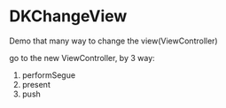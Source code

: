 # DKChangeView

Demo that many way to change the view(ViewController)

go to the new ViewController, by 3 way:

1. performSegue
1. present 
1. push
